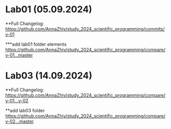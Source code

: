 # Lab01 (05.09.2024)

**Full Changelog: https://github.com/AnnaZhiv/study_2024_scientific_programming/commits/v-01

***add lab01 folder elements https://github.com/AnnaZhiv/study_2024_scientific_programming/compare/v-01...master

# Lab03 (14.09.2024)

**Full Changelog: https://github.com/AnnaZhiv/study_2024_scientific_programming/compare/v-01...v-02

**add lab03 folder https://github.com/AnnaZhiv/study_2024_scientific_programming/compare/v-02...master 




